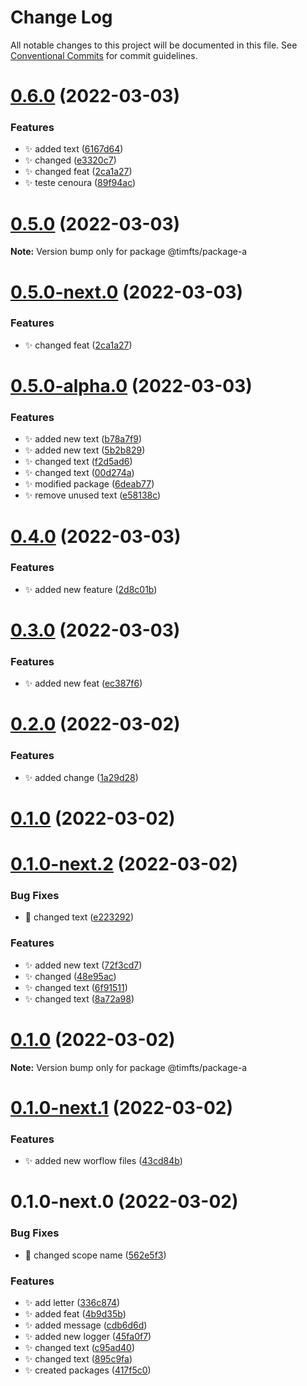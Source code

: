 # Change Log

All notable changes to this project will be documented in this file.
See [Conventional Commits](https://conventionalcommits.org) for commit guidelines.

# [0.6.0](https://github.com/Timfts/monorepo-workflow/compare/v0.5.0-alpha.0...v0.6.0) (2022-03-03)


### Features

* ✨ added text ([6167d64](https://github.com/Timfts/monorepo-workflow/commit/6167d645b012fe7d6f06c046c8f646c3640c781f))
* ✨ changed ([e3320c7](https://github.com/Timfts/monorepo-workflow/commit/e3320c7b06addad71ee9c046e6d399d8f659170d))
* ✨ changed feat ([2ca1a27](https://github.com/Timfts/monorepo-workflow/commit/2ca1a278a32b0c88aa95fbadc4446bce1ca9c704))
* ✨ teste cenoura ([89f94ac](https://github.com/Timfts/monorepo-workflow/commit/89f94ac60771fad6a25e0c41e1774b5a12b5b69e))





# [0.5.0](https://github.com/Timfts/monorepo-workflow/compare/v0.5.0-next.0...v0.5.0) (2022-03-03)

**Note:** Version bump only for package @timfts/package-a





# [0.5.0-next.0](https://github.com/Timfts/monorepo-workflow/compare/v0.5.0-alpha.0...v0.5.0-next.0) (2022-03-03)


### Features

* ✨ changed feat ([2ca1a27](https://github.com/Timfts/monorepo-workflow/commit/2ca1a278a32b0c88aa95fbadc4446bce1ca9c704))





# [0.5.0-alpha.0](https://github.com/Timfts/monorepo-workflow/compare/v0.4.0...v0.5.0-alpha.0) (2022-03-03)


### Features

* ✨ added new text ([b78a7f9](https://github.com/Timfts/monorepo-workflow/commit/b78a7f9cdca737f1f06fa50cc3a323f2f9fedcfa))
* ✨ added new text ([5b2b829](https://github.com/Timfts/monorepo-workflow/commit/5b2b829012890c54c625537e51c495221ad494d0))
* ✨ changed text ([f2d5ad6](https://github.com/Timfts/monorepo-workflow/commit/f2d5ad6af7f7dab68196f651ba9cc8ab492d1023))
* ✨ changed text ([00d274a](https://github.com/Timfts/monorepo-workflow/commit/00d274a12e2c81ecf9d01b737d4e0710954a297b))
* ✨ modified package ([6deab77](https://github.com/Timfts/monorepo-workflow/commit/6deab77e18cf037660e356d7d3fb997f570684d0))
* ✨ remove unused text ([e58138c](https://github.com/Timfts/monorepo-workflow/commit/e58138c837df28a20b7f0cd4ad799f87c47a788e))





# [0.4.0](https://github.com/Timfts/monorepo-workflow/compare/v0.3.0...v0.4.0) (2022-03-03)


### Features

* ✨ added new feature ([2d8c01b](https://github.com/Timfts/monorepo-workflow/commit/2d8c01bd1217d3e1f92450e8f170e049d64df9d3))





# [0.3.0](https://github.com/Timfts/monorepo-workflow/compare/v0.2.0...v0.3.0) (2022-03-03)


### Features

* ✨ added new feat ([ec387f6](https://github.com/Timfts/monorepo-workflow/commit/ec387f6ca44e6637cddacd68ba5f12b07ba78f53))





# [0.2.0](https://github.com/Timfts/monorepo-workflow/compare/v0.1.0-next.2...v0.2.0) (2022-03-02)


### Features

* ✨ added change ([1a29d28](https://github.com/Timfts/monorepo-workflow/commit/1a29d28d39e74b31f77bb66a3bd484210783e8a2))



# [0.1.0](https://github.com/Timfts/monorepo-workflow/compare/v0.1.0-next.1...v0.1.0) (2022-03-02)





# [0.1.0-next.2](https://github.com/Timfts/monorepo-workflow/compare/v0.1.0-next.1...v0.1.0-next.2) (2022-03-02)


### Bug Fixes

* 🐛 changed text ([e223292](https://github.com/Timfts/monorepo-workflow/commit/e223292328bd0c62f5d60fb880c2f853a13d1c2e))


### Features

* ✨ added new text ([72f3cd7](https://github.com/Timfts/monorepo-workflow/commit/72f3cd7632d27ffd9d38c7e4572642d95f2e7d4b))
* ✨ changed ([48e95ac](https://github.com/Timfts/monorepo-workflow/commit/48e95ac7668dd17ad7fe70ed02c3a0d20781a738))
* ✨ changed text ([6f91511](https://github.com/Timfts/monorepo-workflow/commit/6f91511f9457eb5a6b92106d561d52d4614a2b75))
* ✨ changed text ([8a72a98](https://github.com/Timfts/monorepo-workflow/commit/8a72a987d7cc3c9641ff6461d51c5f724a0ca5b3))
# [0.1.0](https://github.com/Timfts/monorepo-workflow/compare/v0.1.0-next.1...v0.1.0) (2022-03-02)

**Note:** Version bump only for package @timfts/package-a





# [0.1.0-next.1](https://github.com/Timfts/monorepo-workflow/compare/v0.1.0-next.0...v0.1.0-next.1) (2022-03-02)


### Features

* ✨ added new worflow files ([43cd84b](https://github.com/Timfts/monorepo-workflow/commit/43cd84b758ec86347ecb43ebae5aca799b010d0c))





# 0.1.0-next.0 (2022-03-02)


### Bug Fixes

* 🐛 changed scope name ([562e5f3](https://github.com/Timfts/monorepo-workflow/commit/562e5f34f3e10d52e358e1d9bbd217e5573c0cfa))


### Features

* ✨ add letter ([336c874](https://github.com/Timfts/monorepo-workflow/commit/336c874335026fba1efbca319a19c063c6015431))
* ✨ added feat ([4b9d35b](https://github.com/Timfts/monorepo-workflow/commit/4b9d35b5a4674935e68fe341471c35d14f0b70d2))
* ✨ added message ([cdb6d6d](https://github.com/Timfts/monorepo-workflow/commit/cdb6d6d92253ebd8d5f9aacdf445b6e0c8dcb603))
* ✨ added new logger ([45fa0f7](https://github.com/Timfts/monorepo-workflow/commit/45fa0f7563b58655afa9398ef8db5788db5f7072))
* ✨ changed text ([c95ad40](https://github.com/Timfts/monorepo-workflow/commit/c95ad4078e384c2e432df7d2356e76f609c6d01e))
* ✨ changed text ([895c9fa](https://github.com/Timfts/monorepo-workflow/commit/895c9fa60d4a9157122c163d1f35829ee480cc85))
* ✨ created packages ([417f5c0](https://github.com/Timfts/monorepo-workflow/commit/417f5c05553378210998f584fe0a2cb504bf8802))
